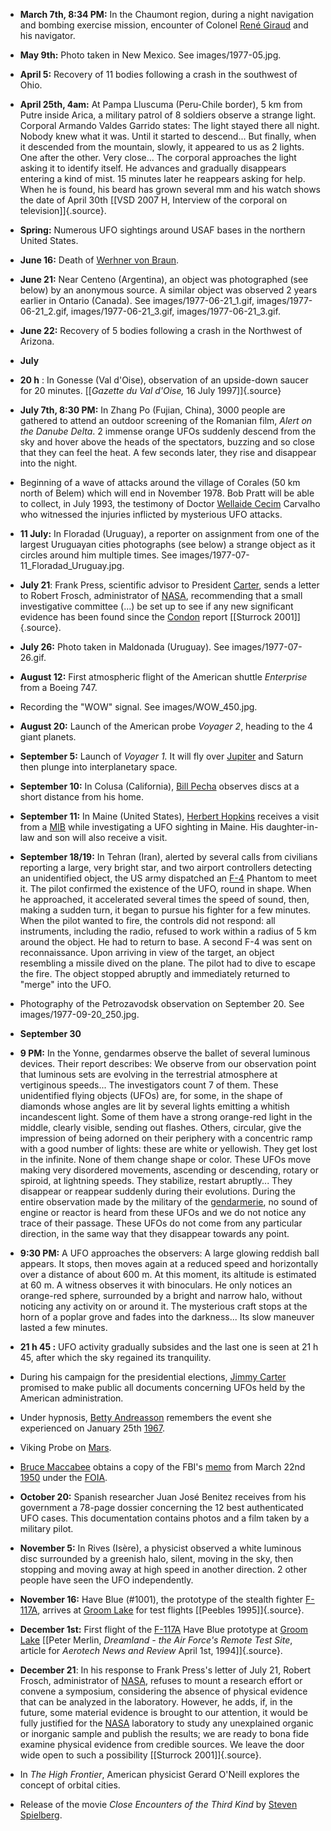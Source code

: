 ﻿

-   **March 7th, 8:34 PM:** In the Chaumont region, during a night navigation and bombing exercise mission, encounter of Colonel [René Giraud](pilotes.html#GiraudRene) and his navigator.


    
-   **May 9th:** Photo taken in New Mexico. See images/1977-05.jpg.


-   **April 5:** Recovery of 11 bodies following a crash in the southwest of Ohio.


-   **April 25th, 4am:** At Pampa Lluscuma (Peru-Chile border), 5 km
    from Putre inside Arica, a military patrol of 8 soldiers observe a
    strange light. Corporal Armando Valdes Garrido states: The light
    stayed there all night. Nobody knew what it was. Until it started
    to descend\... But finally, when it descended from the mountain,
    slowly, it appeared to us as 2 lights. One after the other. Very
    close\... The corporal approaches the light asking it to identify
    itself. He advances and gradually disappears entering a kind of
    mist. 15 minutes later he reappears asking for help. When he is
    found, his beard has grown several mm and his watch shows the date
    of April 30th [\[VSD 2007 H, Interview of the corporal on
    television\]]{.source}.


-   **Spring:** Numerous UFO sightings around USAF bases in the northern United States.


-   **June 16:** Death of [Werhner von Braun](VonBraunWernher.html).

-   **June 21:** Near Centeno (Argentina), an object was photographed (see below) by an anonymous source. A similar object was observed 2 years earlier in Ontario (Canada). See images/1977-06-21_1.gif, images/1977-06-21_2.gif, images/1977-06-21_3.gif, images/1977-06-21_3.gif.


-   **June 22:** Recovery of 5 bodies following a crash in the Northwest of Arizona.

- **July**


-   **20 h** : In Gonesse (Val d'Oise), observation of an upside-down saucer for 20 minutes. [\[*Gazette du Val d'Oise,* 16 July 1997\]]{.source}

-   **July 7th, 8:30 PM:** In Zhang Po (Fujian, China), 3000 people are gathered to attend an outdoor screening of the Romanian film, *Alert on the Danube Delta*. 2 immense orange UFOs suddenly descend from the sky and hover above the heads of the spectators, buzzing and so close that they can feel the heat. A few seconds later, they rise and disappear into the night.


- Beginning of a wave of attacks around the village of Corales (50 km north of Belem) which will end in November 1978. Bob Pratt will be able to collect, in July 1993, the testimony of Doctor [Wellaide Cecim](CarvalhoWellaideCecim.html) Carvalho who witnessed the injuries inflicted by mysterious UFO attacks.

- **11 July:** In Floradad (Uruguay), a reporter on assignment from one of the largest Uruguayan cities photographs (see below) a strange object as it circles around him multiple times. See images/1977-07-11_Floradad_Uruguay.jpg.

- **July 21**: Frank Press, scientific advisor to President [Carter](CarterJamesEarl.html), sends a letter to Robert Frosch, administrator of [NASA](NASA.html), recommending that a small investigative committee (...) be set up to see if any new significant evidence has been found since the [Condon](CondonEdwardUlher.html) report [\[Sturrock 2001\]]{.source}.

-   **July 26:** Photo taken in Maldonada (Uruguay). See images/1977-07-26.gif.

-   **August 12:** First atmospheric flight of the American shuttle *Enterprise* from a Boeing 747.


- Recording the "WOW" signal. See images/WOW_450.jpg.


-   **August 20:** Launch of the American probe *Voyager 2*, heading to the 4 giant planets.


-   **September 5:** Launch of *Voyager 1.* It will fly over [Jupiter](Jupiter.html) and Saturn then plunge into interplanetary space.


-   **September 10:** In Colusa (California), [Bill Pecha](temoins.html#PechaWilliam) observes discs at a short distance from his home.


-   **September 11:** In Maine (United States), [Herbert Hopkins](temoins.html#HopkinsHerbert) receives a visit from a [MIB](MIB.html) while investigating a UFO sighting in Maine. His daughter-in-law and son will also receive a visit.


-   **September 18/19:** In Tehran (Iran), alerted by several calls from civilians reporting a large, very bright star, and two airport controllers detecting an unidentified object, the US army dispatched an [F-4](appareils.html#F4) Phantom to meet it. The pilot confirmed the existence of the UFO, round in shape. When he approached, it accelerated several times the speed of sound, then, making a sudden turn, it began to pursue his fighter for a few minutes. When the pilot wanted to fire, the controls did not respond: all instruments, including the radio, refused to work within a radius of 5 km around the object. He had to return to base. A second F-4 was sent on reconnaissance. Upon arriving in view of the target, an object resembling a missile dived on the plane. The pilot had to dive to escape the fire. The object stopped abruptly and immediately returned to "merge" into the UFO.


- Photography of the Petrozavodsk observation on September 20. See images/1977-09-20_250.jpg.


- **September 30**

-   **9 PM:** In the Yonne, gendarmes observe the ballet of several
    luminous devices. Their report describes: We observe from our
    observation point that luminous sets are evolving in the terrestrial
    atmosphere at vertiginous speeds... The investigators count 7 of
    them. These unidentified flying objects (UFOs) are, for some, in
    the shape of diamonds whose angles are lit by several lights
    emitting a whitish incandescent light. Some of them have a strong
    orange-red light in the middle, clearly visible, sending out
    flashes. Others, circular, give the impression of being adorned on
    their periphery with a concentric ramp with a good number of
    lights: these are white or yellowish. They get lost in the
    infinite. None of them change shape or color. These UFOs move
    making very disordered movements, ascending or descending,
    rotary or spiroid, at lightning speeds. They stabilize, restart
    abruptly... They disappear or reappear suddenly during their
    evolutions. During the entire observation made by the military of
    the [gendarmerie](Gendarmerie.html), no sound of engine or
    reactor is heard from these UFOs and we do not notice any trace of
    their passage. These UFOs do not come from any particular
    direction, in the same way that they disappear towards any point.


- **9:30 PM:** A UFO approaches the observers: A large glowing reddish ball appears. It stops, then moves again at a reduced speed and horizontally over a distance of about 600 m. At this moment, its altitude is estimated at 60 m. A witness observes it with binoculars. He only notices an orange-red sphere, surrounded by a bright and narrow halo, without noticing any activity on or around it. The mysterious craft stops at the horn of a poplar grove and fades into the darkness... Its slow maneuver lasted a few minutes.


-   **21 h 45 :** UFO activity gradually subsides and the last one is seen at 21 h 45, after which the sky regained its tranquility.


- During his campaign for the presidential elections, [Jimmy Carter](dirigeants.html#CarterJamesEarl) promised to make public all documents concerning UFOs held by the American administration.


- Under hypnosis, [Betty Andreasson](temoins.html#AndreassonBetty) remembers the event she experienced on January 25th [1967](1967.html).


- Viking Probe on [Mars](Mars.html).


-   [Bruce Maccabee](MaccabeeBruceSargent.html) obtains a copy of the FBI's [memo](FBI.html) from March 22nd [1950](1950.html) under the [FOIA](glossair.html#FOIA).


-   **October 20:** Spanish researcher Juan José Benitez receives from
    his government a 78-page dossier concerning the 12 best
    authenticated UFO cases. This documentation contains photos and a
    film taken by a military pilot.


-   **November 5:** In Rives (Isère), a physicist observed a white luminous disc surrounded by a greenish halo, silent, moving in the sky, then stopping and moving away at high speed in another direction. 2 other people have seen the UFO independently.


-   **November 16:** Have Blue (#1001), the prototype of the stealth fighter [F-117A](F117.html), arrives at [Groom Lake](Area51.html) for test flights [\[Peebles 1995\]]{.source}.


-   **December 1st:** First flight of the [F-117A](F117.html) Have Blue prototype at [Groom Lake](Area51.html) [\[Peter Merlin, *Dreamland - the Air Force's Remote Test Site*, article for *Aerotech News and Review* April 1st, 1994\]]{.source}.


-   **December 21**: In his response to Frank Press's letter of July 21, Robert Frosch, administrator of [NASA](NASA.html), refuses to mount a research effort or convene a symposium, considering the absence of physical evidence that can be analyzed in the laboratory. However, he adds, if, in the future, some material evidence is brought to our attention, it would be fully justified for the [NASA](NASA.html) laboratory to study any unexplained organic or inorganic sample and publish the results; we are ready to bona fide examine physical evidence from credible sources. We leave the door wide open to such a possibility [\[Sturrock 2001\]]{.source}.


- In *The High Frontier*, American physicist Gerard O'Neill explores the concept of orbital cities.


- Release of the movie *Close Encounters of the Third Kind* by [Steven Spielberg](SpielbergSteven.html).
